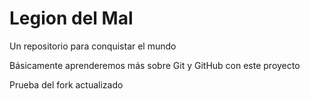 # Legion del Mal
Un repositorio para conquistar el mundo

Básicamente aprenderemos más sobre Git y GitHub con este proyecto

Prueba del fork actualizado 
